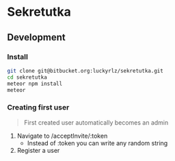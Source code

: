 # Sekretutka
## Development
### Install
```bash
git clone git@bitbucket.org:luckyrlz/sekretutka.git
cd sekretutka
meteor npm install
meteor
```
### Creating first user
>First created user automatically becomes an admin

1. Navigate to /acceptInvite/:token
    * Instead of :token you can write any random string
2. Register a user


